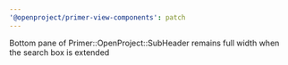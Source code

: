 ```yaml
---
'@openproject/primer-view-components': patch
---
```


Bottom pane of Primer::OpenProject::SubHeader remains full width when the search box is extended
